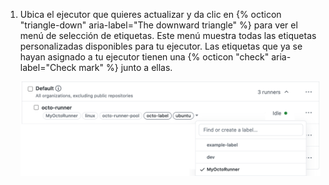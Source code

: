 1. Ubica el ejecutor que quieres actualizar y da clic en {% octicon "triangle-down" aria-label="The downward triangle" %} para ver el menú de selección de etiquetas. Este menú muestra todas las etiquetas personalizadas disponibles para tu ejecutor. Las etiquetas que ya se hayan asignado a tu ejecutor tienen una {% octicon "check" aria-label="Check mark" %} junto a ellas.

    ![Cambiar la etiqueta del ejecutor](/assets/images/help/settings/actions-hosted-runner-list-label.png)
